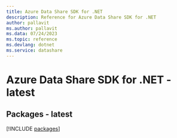 ```yaml
---
title: Azure Data Share SDK for .NET
description: Reference for Azure Data Share SDK for .NET
author: pallavit
ms.author: pallavit
ms.data: 07/24/2023
ms.topic: reference
ms.devlang: dotnet
ms.service: datashare
---
```

# Azure Data Share SDK for .NET - latest
## Packages - latest
[!INCLUDE [packages](data-share-index.md)]